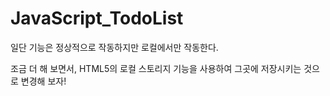# JavaScript_TodoList

일단 기능은 정상적으로 작동하지만 로컬에서만 작동한다.

조금 더 해 보면서, HTML5의 로컬 스토리지 기능을 사용하여 그곳에 저장시키는 것으로 변경해 보자!
